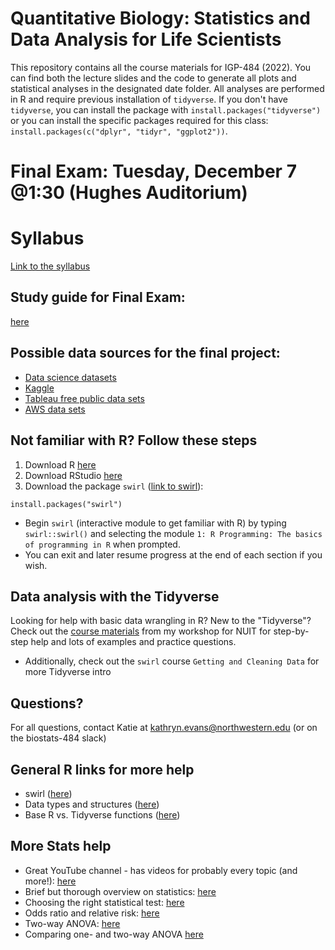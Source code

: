 # Quantitative Biology: Statistics and Data Analysis for Life Scientists

This repository contains all the course materials for IGP-484 (2022). You can find both the lecture slides and the code to generate all plots and statistical analyses in the designated date folder. All analyses are performed in R and require previous installation of `tidyverse`. If you don't have `tidyverse`, you can install the package with `install.packages("tidyverse")` or you can install the specific packages required for this class: `install.packages(c("dplyr", "tidyr", "ggplot2"))`.

# Final Exam: Tuesday, December 7 @1:30 (Hughes Auditorium)

# Syllabus
[Link to the syllabus](https://katiesevans9.notion.site/Quantitative-Biology-Statistics-and-Data-Analysis-for-Life-Scientists-IGP-484-b45c148f9aa94b1783abf668ae401478)

## Study guide for Final Exam:
[here](final_study_guide.md)

## Possible data sources for the final project:
- [Data science datasets](https://www.dataquest.io/blog/free-datasets-for-projects/)
- [Kaggle](https://www.kaggle.com/datasets)
- [Tableau free public data sets](https://www.tableau.com/learn/articles/free-public-data-sets)
- [AWS data sets](https://aws.amazon.com/marketplace/search/results?category=ec21bae5-404b-4bac-825c-f7b0a2c713c4&FULFILLMENT_OPTION_TYPE=DATA_EXCHANGE&filters=FULFILLMENT_OPTION_TYPE)

## Not familiar with R? Follow these steps

1. Download R [here](https://www.r-project.org/)
2. Download RStudio [here](https://www.rstudio.com/products/rstudio/download/)
3. Download the package `swirl` ([link to swirl](https://swirlstats.com/)):
```
install.packages("swirl")
```
* Begin `swirl` (interactive module to get familiar with R) by typing `swirl::swirl()` and selecting the module `1: R Programming: The basics of programming in R` when prompted.
* You can exit and later resume progress at the end of each section if you wish.

## Data analysis with the Tidyverse

Looking for help with basic data wrangling in R? New to the "Tidyverse"? Check out the [course materials](https://github.com/katiesevans/nuit_tidyverse) from my workshop for NUIT for step-by-step help and lots of examples and practice questions.

* Additionally, check out the `swirl` course `Getting and Cleaning Data` for more Tidyverse intro

## Questions?
For all questions, contact Katie at kathryn.evans@northwestern.edu (or on the biostats-484 slack)

## General R links for more help
* swirl ([here](https://swirlstats.com/))
* Data types and structures ([here](https://swcarpentry.github.io/r-novice-inflammation/13-supp-data-structures/))
* Base R vs. Tidyverse functions ([here](https://tavareshugo.github.io/data_carpentry_extras/base-r_tidyverse_equivalents/base-r_tidyverse_equivalents.html))

## More Stats help
* Great YouTube channel - has videos for probably every topic (and more!): [here](https://www.youtube.com/channel/UCtYLUTtgS3k1Fg4y5tAhLbw)
* Brief but thorough overview on statistics: [here](https://www.ncbi.nlm.nih.gov/pmc/articles/PMC3096219/)
* Choosing the right statistical test: [here](https://www.scribbr.com/statistics/statistical-tests/)
* Odds ratio and relative risk: [here](https://www.theanalysisfactor.com/the-difference-between-relative-risk-and-odds-ratios/)
* Two-way ANOVA: [here](https://www.scribbr.com/statistics/two-way-anova/)
* Comparing one- and two-way ANOVA [here](https://www.technologynetworks.com/informatics/articles/one-way-vs-two-way-anova-definition-differences-assumptions-and-hypotheses-306553)
